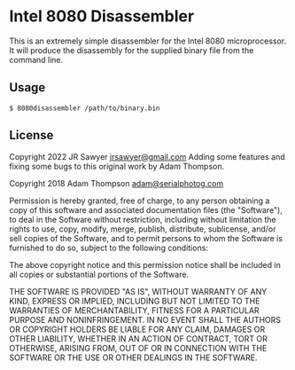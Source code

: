 # Intel 8080 Disassembler

This is an extremely simple disassembler for the Intel 8080 microprocessor. It will produce the disassembly for the supplied binary file from the command line.

## Usage

```
$ 8080disassembler /path/to/binary.bin 
```

## License
Copyright 2022 JR Sawyer <jrsawyer@gmail.com>
Adding some features and fixing some bugs to this original work by Adam Thompson.


Copyright 2018 Adam Thompson <adam@serialphotog.com>

Permission is hereby granted, free of charge, to any person obtaining a copy of this software and associated documentation files (the "Software"), to deal in the Software without restriction, including without limitation the rights to use, copy, modify, merge, publish, distribute, sublicense, and/or sell copies of the Software, and to permit persons to whom the Software is furnished to do so, subject to the following conditions:

The above copyright notice and this permission notice shall be included in all copies or substantial portions of the Software.

THE SOFTWARE IS PROVIDED "AS IS", WITHOUT WARRANTY OF ANY KIND, EXPRESS OR IMPLIED, INCLUDING BUT NOT LIMITED TO THE WARRANTIES OF MERCHANTABILITY, FITNESS FOR A PARTICULAR PURPOSE AND NONINFRINGEMENT. IN NO EVENT SHALL THE AUTHORS OR COPYRIGHT HOLDERS BE LIABLE FOR ANY CLAIM, DAMAGES OR OTHER LIABILITY, WHETHER IN AN ACTION OF CONTRACT, TORT OR OTHERWISE, ARISING FROM, OUT OF OR IN CONNECTION WITH THE SOFTWARE OR THE USE OR OTHER DEALINGS IN THE SOFTWARE.
